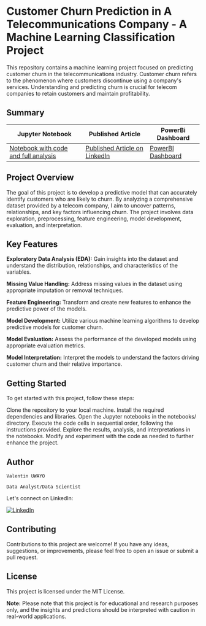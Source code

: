 # Customer Churn Prediction in A Telecommunications Company - A Machine Learning Classification Project
This repository contains a machine learning project focused on predicting customer churn in the telecommunications industry. Customer churn refers to the phenomenon where customers discontinue using a company's services. Understanding and predicting churn is crucial for telecom companies to retain customers and maintain profitability.

## Summary
|     Jupyter Notebook                       | Published Article|    PowerBi Dashboard
| -------------                  | -------------    |    -----------------
|[Notebook with code and full analysis](Classification_Telco_customer_churn.ipynb) | [Published Article on Linkedln](https://medium.com/@rasmowanyama/exploratory-data-analysis-of-the-funding-in-the-indian-start-up-ecosystem-2018-2021-7065618d9a93)               |[PowerBI Dashboard](https://app.powerbi.com/view?r=eyJrIjoiODM4ODAwOWUtMDFiYi00OTE0LTg0MzQtMzM1OTdiY2I3NDlmIiwidCI6IjQ0ODdiNTJmLWYxMTgtNDgzMC1iNDlkLTNjMjk4Y2I3MTA3NSJ9&embedImagePlaceholder=true)


## Project Overview
The goal of this project is to develop a predictive model that can accurately identify customers who are likely to churn. By analyzing a comprehensive dataset provided by a telecom company, I aim to uncover patterns, relationships, and key factors influencing churn. The project involves data exploration, preprocessing, feature engineering, model development, evaluation, and interpretation.

## Key Features
**Exploratory Data Analysis (EDA):** Gain insights into the dataset and understand the distribution, relationships, and characteristics of the variables.

**Missing Value Handling:** Address missing values in the dataset using appropriate imputation or removal techniques.

**Feature Engineering:** Transform and create new features to enhance the predictive power of the models.

**Model Development:** Utilize various machine learning algorithms to develop predictive models for customer churn.

**Model Evaluation:** Assess the performance of the developed models using appropriate evaluation metrics.

**Model Interpretation:** Interpret the models to understand the factors driving customer churn and their relative importance.


## Getting Started
To get started with this project, follow these steps:

Clone the repository to your local machine.
Install the required dependencies and libraries.
Open the Jupyter notebooks in the notebooks/ directory.
Execute the code cells in sequential order, following the instructions provided.
Explore the results, analysis, and interpretations in the notebooks.
Modify and experiment with the code as needed to further enhance the project.

## Author

`Valentin UWAYO`

`Data Analyst/Data Scientist`

Let's connect on LinkedIn:

[![LinkedIn](https://img.shields.io/badge/LinkedIn-%230077B5?logo=linkedin&logoColor=white)](https://www.linkedin.com/in/uwayo-valentin-a12563168/) 

## Contributing
Contributions to this project are welcome! If you have any ideas, suggestions, or improvements, please feel free to open an issue or submit a pull request.

## License
This project is licensed under the MIT License.

**Note:** Please note that this project is for educational and research purposes only, and the insights and predictions should be interpreted with caution in real-world applications.

